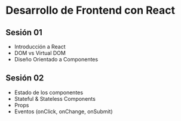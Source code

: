 # Desarrollo de Frontend con React

## Sesión 01

* Introducción a React
* DOM vs Virtual DOM
* Diseño Orientado a Componentes

## Sesión 02

* Estado de los componentes
* Stateful & Stateless Components
* Props
* Eventos (onClick, onChange, onSubmit)